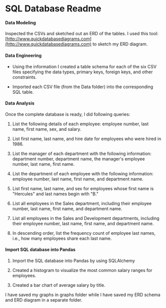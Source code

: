 # SQL Database Readme

#### Data Modeling

Inspected the CSVs and sketched out an ERD of the tables. I used this tool: [http://www.quickdatabasediagrams.com](http://www.quickdatabasediagrams.com) to sketch my ERD diagram.

#### Data Engineering

* Using the information I created a table schema for each of the six CSV files specifying the data types, primary keys, foreign keys, and other constraints.

* Imported each CSV file (from the Data folder) into the corresponding SQL table.

#### Data Analysis

Once the complete database is ready, I did following queries:

1. List the following details of each employee: employee number, last name, first name, sex, and salary.

2. List first name, last name, and hire date for employees who were hired in 1986.

3. List the manager of each department with the following information: department number, department name, the manager's employee number, last name, first name.

4. List the department of each employee with the following information: employee number, last name, first name, and department name.

5. List first name, last name, and sex for employees whose first name is "Hercules" and last names begin with "B."

6. List all employees in the Sales department, including their employee number, last name, first name, and department name.

7. List all employees in the Sales and Development departments, including their employee number, last name, first name, and department name.

8. In descending order, list the frequency count of employee last names, i.e., how many employees share each last name.

#### Import SQL database into Pandas

1. Import the SQL database into Pandas by using SQLAlchemy


2. Created a histogram to visualize the most common salary ranges for employees.

3. Created a bar chart of average salary by title.

I have saved my graphs in graphs folder while I have saved my ERD schema and ERD diagram in a separate folder.